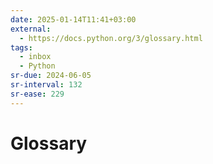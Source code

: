 ```yaml
---
date: 2025-01-14T11:41+03:00
external:
  - https://docs.python.org/3/glossary.html
tags:
  - inbox
  - Python
sr-due: 2024-06-05
sr-interval: 132
sr-ease: 229
---
```


# Glossary
